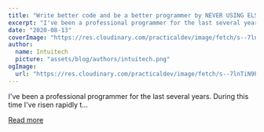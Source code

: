 ```yaml
---
title: "Write better code and be a better programmer by NEVER USING ELSE statements"
excerpt: "I've been a professional programmer for the last several years. During this time I've risen rapidly t..."
date: "2020-08-13"
coverImage: "https://res.cloudinary.com/practicaldev/image/fetch/s--7lnTiN9P--/c_imagga_scale,f_auto,fl_progressive,h_420,q_auto,w_1000/https://dgls.dev/img/remote/unclear-else.png"
author:
  name: Intuitech
  picture: "assets/blog/authors/intuitech.png"
ogImage:
  url: "https://res.cloudinary.com/practicaldev/image/fetch/s--7lnTiN9P--/c_imagga_scale,f_auto,fl_progressive,h_420,q_auto,w_1000/https://dgls.dev/img/remote/unclear-else.png"
---
```


I've been a professional programmer for the last several years. During this time I've risen rapidly t...

[Read more](https://dev.to/dglsparsons/write-better-code-and-be-a-better-programmer-by-never-using-else-statements-4dbl)
